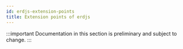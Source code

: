 ```yaml
---
id: erdjs-extension-points
title: Extension points of erdjs
---
```


:::important
Documentation in this section is preliminary and subject to change.
:::

